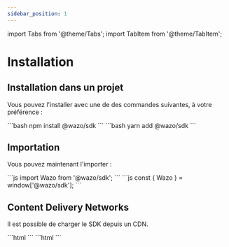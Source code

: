 ```yaml
---
sidebar_position: 1
---
```


import Tabs from '@theme/Tabs';
import TabItem from '@theme/TabItem';

# Installation

## Installation dans un projet

Vous pouvez l'installer avec une de des commandes suivantes, à votre préférence :

<Tabs>
    <TabItem value="npm" label="npm" default>
    ```bash
    npm install @wazo/sdk
    ```
    </TabItem>
    <TabItem value="yarn" label="yarn">
    ```bash
    yarn add @wazo/sdk
    ```
    </TabItem>
</Tabs>

## Importation

Vous pouvez maintenant l'importer :

<Tabs>
    <TabItem value="node" label="node" default>
    ```js
    import Wazo from '@wazo/sdk';
    ```
    </TabItem>
    <TabItem value="vanilla js" label="vanilla js">
    ```js
    const { Wazo } = window['@wazo/sdk'];
    ```
    </TabItem>
</Tabs>

## Content Delivery Networks

Il est possible de charger le SDK depuis un CDN.

<Tabs>
    <TabItem value="unpkg" label="unpkg" default>
    ```html
    <script src="https://unpkg.com/@wazo/sdk/dist/wazo-sdk.js"></script>
    ```
    </TabItem>
    <TabItem value="JsDelivr" label="JsDelivr">
    ```html
    <script src="https://cdn.jsdelivr.net/npm/@wazo/sdk"></script>
    ```
    </TabItem>
</Tabs>
